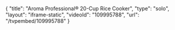 {
    "title": "Aroma Professional&reg; 20-Cup Rice Cooker",
    "type": "solo",
    "layout": "iframe-static",
    "videoId": "109995788",
    "url": "\/tvpembed\/109995788"
}